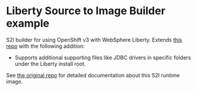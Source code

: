 # Liberty Source to Image Builder example
S2I builder for using OpenShift v3 with WebSphere Liberty. Extends
[this repo](https://github.com/redhat-cop/containers-quickstarts/tree/master/build-s2i-liberty)
with the following addition:
* Supports additional supporting files like JDBC drivers in specific folders under the Liberty install root.

See [the original repo](https://github.com/redhat-cop/containers-quickstarts/tree/master/build-s2i-liberty) for detailed documentation about this S2I runtime image.
